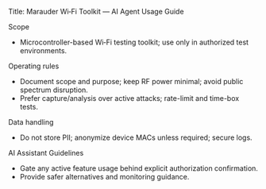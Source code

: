 Title: Marauder Wi‑Fi Toolkit — AI Agent Usage Guide

Scope
- Microcontroller-based Wi‑Fi testing toolkit; use only in authorized test environments.

Operating rules
- Document scope and purpose; keep RF power minimal; avoid public spectrum disruption.
- Prefer capture/analysis over active attacks; rate-limit and time-box tests.

Data handling
- Do not store PII; anonymize device MACs unless required; secure logs.

AI Assistant Guidelines
- Gate any active feature usage behind explicit authorization confirmation.
- Provide safer alternatives and monitoring guidance.

